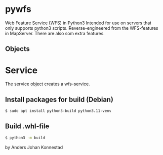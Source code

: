 # pywfs
Web Feature Service (WFS) in Python3
Intended for use on servers that only supports python3 scripts.
Reverse-engineered from the WFS-features in MapServer.
There are also som extra features.

## Objects

# Service
The service object creates a wfs-service.

## Install packages for build (Debian)

```bash
$ sudo apt install python3-build python3.11-venv
```

## Build .whl-file

```bash
$ python3 -m build
```

by Anders Johan Konnestad
